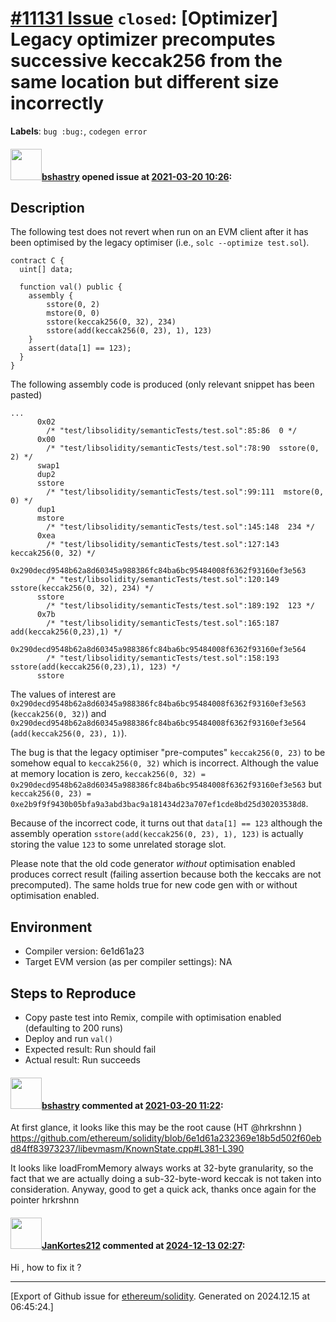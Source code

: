 # [\#11131 Issue](https://github.com/ethereum/solidity/issues/11131) `closed`: [Optimizer] Legacy optimizer precomputes successive keccak256 from the same location but different size incorrectly
**Labels**: `bug :bug:`, `codegen error`


#### <img src="https://avatars.githubusercontent.com/u/2388185?v=4" width="50">[bshastry](https://github.com/bshastry) opened issue at [2021-03-20 10:26](https://github.com/ethereum/solidity/issues/11131):

<!--## Prerequisites

- First, many thanks for taking part in the community. We really appreciate that.
- We realize there is a lot of information requested here. We ask only that you do your best to provide as much information as possible so we can better help you.
- Support questions are better asked in one of the following locations:
	- [Solidity chat](https://gitter.im/ethereum/solidity)
	- [Stack Overflow](https://ethereum.stackexchange.com/)
- Ensure the issue isn't already reported.
- The issue should be reproducible with the latest solidity version; however, this isn't a hard requirement and being reproducible with an older version is sufficient.
-->

## Description

The following test does not revert when run on an EVM client after it has been optimised by the legacy optimiser (i.e., `solc --optimize test.sol`).

```solidity
contract C {
  uint[] data;

  function val() public {
    assembly {
        sstore(0, 2)
        mstore(0, 0)
        sstore(keccak256(0, 32), 234)
        sstore(add(keccak256(0, 23), 1), 123)
    }
    assert(data[1] == 123);
  }
}
```

The following assembly code is produced (only relevant snippet has been pasted)

```
...
      0x02
        /* "test/libsolidity/semanticTests/test.sol":85:86  0 */
      0x00
        /* "test/libsolidity/semanticTests/test.sol":78:90  sstore(0, 2) */
      swap1
      dup2
      sstore
        /* "test/libsolidity/semanticTests/test.sol":99:111  mstore(0, 0) */
      dup1
      mstore
        /* "test/libsolidity/semanticTests/test.sol":145:148  234 */
      0xea
        /* "test/libsolidity/semanticTests/test.sol":127:143  keccak256(0, 32) */
      0x290decd9548b62a8d60345a988386fc84ba6bc95484008f6362f93160ef3e563
        /* "test/libsolidity/semanticTests/test.sol":120:149  sstore(keccak256(0, 32), 234) */
      sstore
        /* "test/libsolidity/semanticTests/test.sol":189:192  123 */
      0x7b
        /* "test/libsolidity/semanticTests/test.sol":165:187  add(keccak256(0,23),1) */
      0x290decd9548b62a8d60345a988386fc84ba6bc95484008f6362f93160ef3e564
        /* "test/libsolidity/semanticTests/test.sol":158:193  sstore(add(keccak256(0,23),1), 123) */
      sstore
```

The values of interest are `0x290decd9548b62a8d60345a988386fc84ba6bc95484008f6362f93160ef3e563` (`keccak256(0, 32)`) and `0x290decd9548b62a8d60345a988386fc84ba6bc95484008f6362f93160ef3e564` (`add(keccak256(0, 23), 1)`).

The bug is that the legacy optimiser "pre-computes" `keccak256(0, 23)` to be somehow equal to `keccak256(0, 32)` which is incorrect. Although the value at memory location is zero, `keccak256(0, 32) = 0x290decd9548b62a8d60345a988386fc84ba6bc95484008f6362f93160ef3e563` but `keccak256(0, 23) = 0xe2b9f9f9430b05bfa9a3abd3bac9a181434d23a707ef1cde8bd25d30203538d8`.

Because of the incorrect code, it turns out that `data[1] == 123` although the assembly operation `sstore(add(keccak256(0, 23), 1), 123)` is actually storing the value `123` to some unrelated storage slot.

Please note that the old code generator *without* optimisation enabled produces correct result (failing assertion because both the keccaks are not precomputed). The same holds true for new code gen with or without optimisation enabled.

## Environment

- Compiler version: 6e1d61a23
- Target EVM version (as per compiler settings): NA

## Steps to Reproduce

- Copy paste test into Remix, compile with optimisation enabled (defaulting to 200 runs)
- Deploy and run `val()`
- Expected result: Run should fail
- Actual result: Run succeeds

#### <img src="https://avatars.githubusercontent.com/u/2388185?v=4" width="50">[bshastry](https://github.com/bshastry) commented at [2021-03-20 11:22](https://github.com/ethereum/solidity/issues/11131#issuecomment-803293670):

At first glance, it looks like this may be the root cause (HT @hrkrshnn )
 https://github.com/ethereum/solidity/blob/6e1d61a232369e18b5d502f60ebd84ff83973237/libevmasm/KnownState.cpp#L381-L390

It looks like loadFromMemory always works at 32-byte granularity, so the fact that we are actually doing a sub-32-byte-word keccak is not taken into consideration. Anyway, good to get a quick ack, thanks once again for the pointer hrkrshnn

#### <img src="https://avatars.githubusercontent.com/u/165741308?v=4" width="50">[JanKortes212](https://github.com/JanKortes212) commented at [2024-12-13 02:27](https://github.com/ethereum/solidity/issues/11131#issuecomment-2540398381):

Hi , how to fix it ?


-------------------------------------------------------------------------------



[Export of Github issue for [ethereum/solidity](https://github.com/ethereum/solidity). Generated on 2024.12.15 at 06:45:24.]
